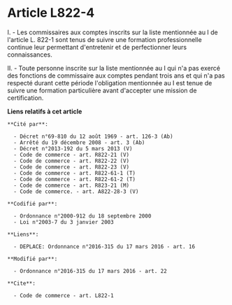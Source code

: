 # Article L822-4

I. - Les commissaires aux comptes inscrits sur la liste mentionnée au I de l'article L. 822-1 sont tenus de suivre une
formation professionnelle continue leur permettant d'entretenir et de perfectionner leurs connaissances.

II. - Toute personne inscrite sur la liste mentionnée au I qui n'a pas exercé des fonctions de commissaire aux comptes
pendant trois ans et qui n'a pas respecté durant cette période l'obligation mentionnée au I est tenue de suivre une formation
particulière avant d'accepter une mission de certification.

**Liens relatifs à cet article**

	**Cité par**:

	  - Décret n°69-810 du 12 août 1969 - art. 126-3 (Ab)
	  - Arrêté du 19 décembre 2008 - art. 3 (Ab)
	  - Décret n°2013-192 du 5 mars 2013 (V)
	  - Code de commerce - art. R822-21 (V)
	  - Code de commerce - art. R822-22 (V)
	  - Code de commerce - art. R822-23 (V)
	  - Code de commerce - art. R822-61-1 (T)
	  - Code de commerce - art. R822-61-2 (T)
	  - Code de commerce - art. R823-21 (M)
	  - Code de commerce. - art. A822-28-3 (V)

	**Codifié par**:

	  - Ordonnance n°2000-912 du 18 septembre 2000
	  - Loi n°2003-7 du 3 janvier 2003

	**Liens**:

	  - DEPLACE: Ordonnance n°2016-315 du 17 mars 2016 - art. 16

	**Modifié par**:

	  - Ordonnance n°2016-315 du 17 mars 2016 - art. 22

	**Cite**:

	  - Code de commerce - art. L822-1
